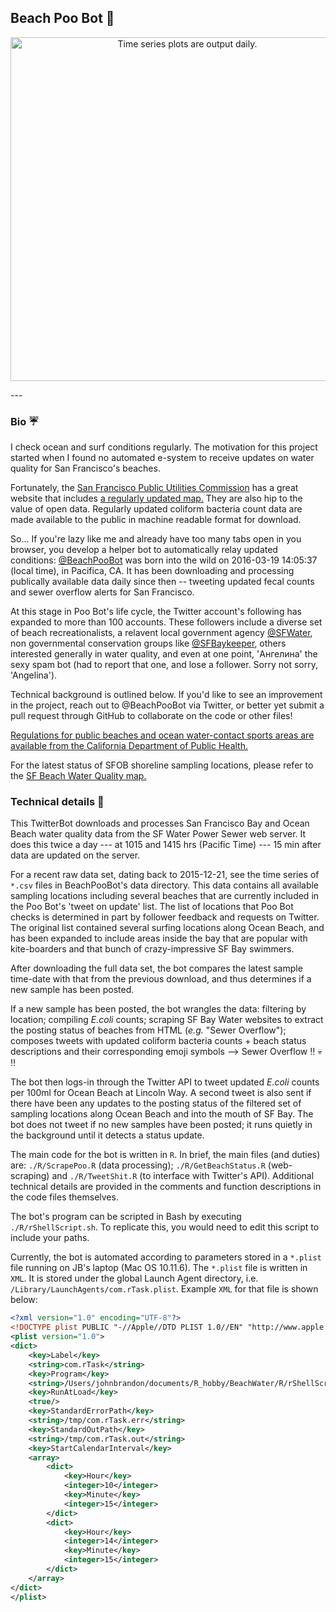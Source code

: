 ## Beach Poo Bot  :poop:

<p align="center">
  <img src="timeseries_2017-01-10.png" width="550" align="center" title="Time series plots are output daily.">
</p>
---

### Bio :umbrella:
I check ocean and surf conditions regularly. The motivation for this project started when I found no automated e-system to receive updates on water quality for San Francisco's beaches. 

Fortunately, the <a href="http://sfwater.org/index.aspx?page=67" tarte="_blank">San Francisco Public Utilities Commission</a>  has a great website that includes <a href="http://sfwater.org/cfapps/lims/beachmain1.cfm" target="_blank">a regularly
updated map.</a> They are also hip to the value of open data. Regularly updated coliform bacteria count data are made available to the public in machine readable format for download. 

<!--
Which, as a first approximation in terms of internet users, is about one half of the 7.3 billion (or
about 3.7e09) humans on this planet.
-->

So... If you're lazy like me and already have too many tabs open in you browser, you develop a helper bot to automatically relay updated conditions: <a href="https://twitter.com/BeachPooBot" target="_blank">@BeachPooBot</a> was born into
the wild on 2016-03-19 14:05:37 (local time), in Pacifica, CA. It has been downloading and processing publically available data daily since then -- tweeting updated fecal counts and sewer overflow alerts for San Francisco. 

At this stage in Poo Bot's life cycle, the Twitter account's following has expanded to more than 100 accounts. These followers include a diverse set of beach recreationalists, a relavent local government agency <a href="https://twitter.com/SFWater"
target="_blank">@SFWater</a>, non governmental conservation groups like <a href="https://twitter.com/SFBaykeeper" target="_blank">@SFBaykeeper</a>, others interested generally in water quality, and even at one point, 'Ангелина' the sexy spam bot (had
to report that one, and lose a follower. Sorry not sorry, 'Angelina').     

Technical background is outlined below. If you'd like to see an improvement in the project, reach out to @BeachPooBot via Twitter, or better yet submit a pull request through GitHub to collaborate on the code or other files! 

<a href="http://www.cdph.ca.gov/HealthInfo/environhealth/water/Pages/Beaches.aspx" target="_blank">Regulations for public beaches and ocean water-contact sports areas are available from the California Department of Public Health.</a>  

For the latest status of SFOB shoreline sampling locations, please refer to the <a href="http://www.sfwater.org/cfapps/lims/beachmain1.cfm" target="_blank">SF Beach Water Quality map.</a> 

### Technical details :ocean: 

This TwitterBot downloads and processes San Francisco Bay and Ocean Beach water quality data from the SF Water Power Sewer web server. It does this twice a day --- at 1015 and 1415 hrs (Pacific Time) --- 15 min after
data are updated on the server. 

For a recent raw data set, dating back to 2015-12-21, see the time series of `*.csv` files in BeachPooBot's data directory. This data contains all available sampling locations including several beaches that are currently included in the Poo Bot's
'tweet on update' list. The list of locations that Poo Bot checks is determined in part by follower feedback and requests on Twitter. The original list contained several surfing locations along Ocean Beach, and has been expanded to include areas inside the bay that are
popular with kite-boarders and that bunch of crazy-impressive SF Bay swimmers.

After downloading the full data set, the bot compares the latest sample time-date with that from the previous download, and thus determines if a new sample has been posted. 

If a new sample has been posted, the bot wrangles the data: filtering by location; compiling *E.coli* counts; scraping SF Bay Water websites to extract the posting status of beaches from HTML (*e.g.* "Sewer Overflow"); composes tweets
with updated coliform bacteria counts + beach status descriptions and their corresponding emoji symbols --> Sewer Overflow :bangbang: :skull: :bangbang:

The bot then logs-in through the Twitter API to tweet updated *E.coli* counts per 100ml for Ocean Beach at Lincoln Way. A second tweet is also sent if there have been any updates to the posting status of the filtered set of sampling locations along Ocean Beach and into the mouth
of SF Bay. The bot does not tweet if no new samples have been posted; it runs quietly in the background until it detects a status update.
 
The main code for the bot is written in `R`. In brief, the main files (and duties) are: `./R/ScrapePoo.R` (data processing); `./R/GetBeachStatus.R` (web-scraping)  and `./R/TweetShit.R` (to interface with Twitter's API). Additional technical details are provided in the comments and function descriptions in the code files themselves.  

The bot's program can be scripted in Bash by executing `./R/rShellScript.sh`. To replicate this, you would need to edit this script to include your paths.   

Currently, the bot is automated according to parameters stored in a `*.plist` file running on JB's laptop (Mac OS 10.11.6). The `*.plist` file is written in `XML`. It is stored under the global Launch Agent directory, i.e. `/Library/LaunchAgents/com.rTask.plist`.  Example `XML`
for that file is shown below:

```XML
<?xml version="1.0" encoding="UTF-8"?>
<!DOCTYPE plist PUBLIC "-//Apple//DTD PLIST 1.0//EN" "http://www.apple.com/DTDs/PropertyList-1.0.dtd">
<plist version="1.0">
<dict>
	<key>Label</key>
	<string>com.rTask</string>
	<key>Program</key>
	<string>/Users/johnbrandon/documents/R_hobby/BeachWater/R/rShellScript.sh</string>
	<key>RunAtLoad</key>
	<true/>
	<key>StandardErrorPath</key>
	<string>/tmp/com.rTask.err</string>
	<key>StandardOutPath</key>
	<string>/tmp/com.rTask.out</string>
	<key>StartCalendarInterval</key>
	<array>
		<dict>
			<key>Hour</key>
			<integer>10</integer>
			<key>Minute</key>
			<integer>15</integer>
		</dict>
		<dict>
			<key>Hour</key>
			<integer>14</integer>
			<key>Minute</key>
			<integer>15</integer>
		</dict>
	</array>
</dict>
</plist>
```


